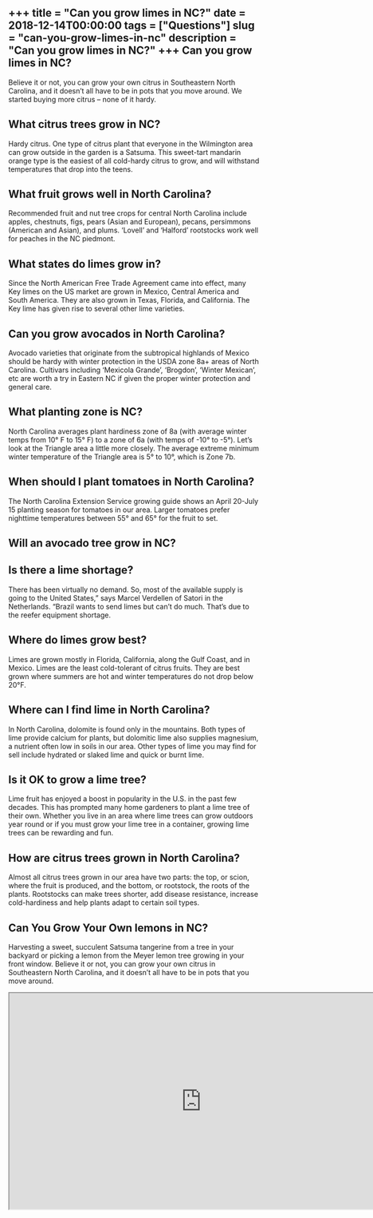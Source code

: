 +++
title = "Can you grow limes in NC?"
date = 2018-12-14T00:00:00
tags = ["Questions"]
slug = "can-you-grow-limes-in-nc"
description = "Can you grow limes in NC?"
+++
Can you grow limes in NC?
-------------------------

Believe it or not, you can grow your own citrus in Southeastern North Carolina, and it doesn’t all have to be in pots that you move around. We started buying more citrus – none of it hardy.

What citrus trees grow in NC?
-----------------------------

Hardy citrus. One type of citrus plant that everyone in the Wilmington area can grow outside in the garden is a Satsuma. This sweet-tart mandarin orange type is the easiest of all cold-hardy citrus to grow, and will withstand temperatures that drop into the teens.

What fruit grows well in North Carolina?
----------------------------------------

Recommended fruit and nut tree crops for central North Carolina include apples, chestnuts, figs, pears (Asian and European), pecans, persimmons (American and Asian), and plums. ‘Lovell’ and ‘Halford’ rootstocks work well for peaches in the NC piedmont.

What states do limes grow in?
-----------------------------

Since the North American Free Trade Agreement came into effect, many Key limes on the US market are grown in Mexico, Central America and South America. They are also grown in Texas, Florida, and California. The Key lime has given rise to several other lime varieties.

Can you grow avocados in North Carolina?
----------------------------------------

Avocado varieties that originate from the subtropical highlands of Mexico should be hardy with winter protection in the USDA zone 8a+ areas of North Carolina. Cultivars including ‘Mexicola Grande’, ‘Brogdon’, ‘Winter Mexican’, etc are worth a try in Eastern NC if given the proper winter protection and general care.

What planting zone is NC?
-------------------------

North Carolina averages plant hardiness zone of 8a (with average winter temps from 10° F to 15° F) to a zone of 6a (with temps of -10° to -5°). Let’s look at the Triangle area a little more closely. The average extreme minimum winter temperature of the Triangle area is 5° to 10°, which is Zone 7b.

When should I plant tomatoes in North Carolina?
-----------------------------------------------

The North Carolina Extension Service growing guide shows an April 20-July 15 planting season for tomatoes in our area. Larger tomatoes prefer nighttime temperatures between 55° and 65° for the fruit to set.

Will an avocado tree grow in NC?
--------------------------------

Is there a lime shortage?
-------------------------

There has been virtually no demand. So, most of the available supply is going to the United States,” says Marcel Verdellen of Satori in the Netherlands. “Brazil wants to send limes but can’t do much. That’s due to the reefer equipment shortage.

Where do limes grow best?
-------------------------

Limes are grown mostly in Florida, California, along the Gulf Coast, and in Mexico. Limes are the least cold-tolerant of citrus fruits. They are best grown where summers are hot and winter temperatures do not drop below 20°F.

Where can I find lime in North Carolina?
----------------------------------------

In North Carolina, dolomite is found only in the mountains. Both types of lime provide calcium for plants, but dolomitic lime also supplies magnesium, a nutrient often low in soils in our area. Other types of lime you may find for sell include hydrated or slaked lime and quick or burnt lime.

Is it OK to grow a lime tree?
-----------------------------

Lime fruit has enjoyed a boost in popularity in the U.S. in the past few decades. This has prompted many home gardeners to plant a lime tree of their own. Whether you live in an area where lime trees can grow outdoors year round or if you must grow your lime tree in a container, growing lime trees can be rewarding and fun.

How are citrus trees grown in North Carolina?
---------------------------------------------

Almost all citrus trees grown in our area have two parts: the top, or scion, where the fruit is produced, and the bottom, or rootstock, the roots of the plants. Rootstocks can make trees shorter, add disease resistance, increase cold-hardiness and help plants adapt to certain soil types.

Can You Grow Your Own lemons in NC?
-----------------------------------

Harvesting a sweet, succulent Satsuma tangerine from a tree in your backyard or picking a lemon from the Meyer lemon tree growing in your front window. Believe it or not, you can grow your own citrus in Southeastern North Carolina, and it doesn’t all have to be in pots that you move around.

<iframe allow="accelerometer; autoplay; clipboard-write; encrypted-media; gyroscope; picture-in-picture" allowfullscreen="" class="__youtube_prefs__  epyt-is-override  no-lazyload" data-no-lazy="1" data-origheight="433" data-origwidth="770" data-skipgform_ajax_framebjll="" height="433" id="_ytid_25730" loading="lazy" src="https://www.youtube.com/embed/oRuYe_CJwAY?enablejsapi=1&autoplay=0&cc_load_policy=0&cc_lang_pref=&iv_load_policy=1&loop=0&modestbranding=0&rel=1&fs=1&playsinline=0&autohide=2&theme=dark&color=red&controls=1&" title="YouTube player" width="770"></iframe>